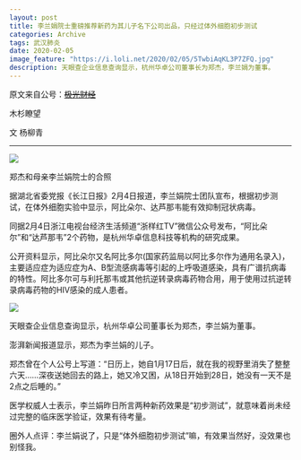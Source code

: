 ```yaml
---
layout: post
title: 李兰娟院士重磅推荐新药为其儿子名下公司出品，只经过体外细胞初步测试
categories: Archive
tags: 武汉肺炎
date: 2020-02-05
image_feature: "https://i.loli.net/2020/02/05/5TwbiAqKL3P7ZFQ.jpg"
description: 天眼查企业信息查询显示，杭州华卓公司董事长为郑杰，李兰娟为董事。
---
```


原文来自公号：~~[极光财经](http://206.189.252.32:8083/%E6%9D%8E%E5%85%B0%E5%A8%9F%E9%99%A2%E5%A3%AB%E9%87%8D%E7%A3%85%E6%8E%A8%E8%8D%90%E6%96%B0%E8%8D%AF%E4%B8%BA%E5%85%B6%E5%84%BF%E5%AD%90%E5%90%8D%E4%B8%8B%E5%85%AC%E5%8F%B8%E5%87%BA%E5%93%81%EF%BC%8C%E5%8F%AA%E7%BB%8F%E8%BF%87%E4%BD%93%E5%A4%96%E7%BB%86%E8%83%9E%E5%88%9D%E6%AD%A5%E6%B5%8B%E8%AF%95.html)~~

木杉瞭望

文 杨柳青

---

![](https://i.loli.net/2020/02/05/5TwbiAqKL3P7ZFQ.jpg)

<figcaption>郑杰和母亲李兰娟院士的合照</figcaption>

据湖北省委党报《长江日报》2月4日报道，李兰娟院士团队宣布，根据初步测试，在体外细胞实验中显示，阿比朵尔、达芦那韦能有效抑制冠状病毒。

同据2月4日浙江电视台经济生活频道“浙样红TV”微信公众号发布，“阿比朵尔”和“达芦那韦”2个药物，是杭州华卓信息科技等机构的研究成果。

公开资料显示，阿比朵尔又名阿比多尔(国家药监局以阿比多尔作为通用名录入)，主要适应症为适应症为A、B型流感病毒等引起的上呼吸道感染，具有广谱抗病毒的特性。阿比多尔可与利托那韦或其他抗逆转录病毒药物合用，用于使用过抗逆转录病毒药物的HIV感染的成人患者。

![](https://i.loli.net/2020/02/05/wxcOaXI1l6zVN4j.jpg)

<figcaption>天眼查企业信息查询显示，杭州华卓公司董事长为郑杰，李兰娟为董事。</figcaption>

澎湃新闻报道显示，郑杰为李兰娟的儿子。

郑杰曾在个人公号上写道：“日历上，她自1月17日后，就在我的视野里消失了整整六天……深夜送她回去的路上，她又冷又困，从18日开始到28日，她没有一天不是2点之后睡的。”

医学权威人士表示，李兰娟昨日所言两种新药效果是“初步测试”，就意味着尚未经过完整的临床医学验证，效果有待考量。

圈外人点评：李兰娟说了，只是“体外细胞初步测试”嘛，有效果当然好，没效果也别怪我。
